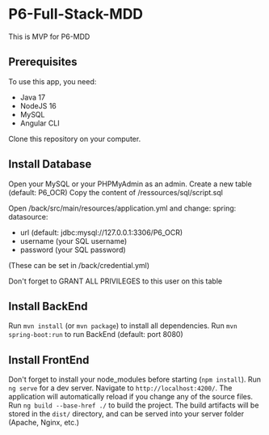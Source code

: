 # P6-Full-Stack-MDD

This is MVP for P6-MDD

## Prerequisites

To use this app, you need:

* Java 17
* NodeJS 16
* MySQL
* Angular CLI

Clone this repository on your computer.

## Install Database

Open your MySQL or your PHPMyAdmin as an admin.
Create a new table (default: P6_OCR)
Copy the content of /ressources/sql/script.sql

Open /back/src/main/resources/application.yml and change: spring: datasource:
* url (default: jdbc:mysql://127.0.0.1:3306/P6_OCR)
* username (your SQL username)
* password (your SQL password)

(These can be set in /back/credential.yml)

Don't forget to GRANT ALL PRIVILEGES to this user on this table

## Install BackEnd

Run `mvn install` (or `mvn package`) to install all dependencies.
Run `mvn spring-boot:run` to run BackEnd (default: port 8080)

## Install FrontEnd

Don't forget to install your node_modules before starting (`npm install`).
Run `ng serve` for a dev server. Navigate to `http://localhost:4200/`. The application will automatically reload if you change any of the source files.
Run `ng build --base-href ./` to build the project. The build artifacts will be stored in the `dist/` directory, and can be served into your server folder (Apache, Nginx, etc.)
